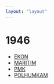 ```yaml
---
layout: "layout"
---
```

# 1946
* [EKON](EKON/)
* [MARITIM](MARITIM/)
* [PMK](PMK/)
* [POLHUMKAM](POLHUMKAM/)
